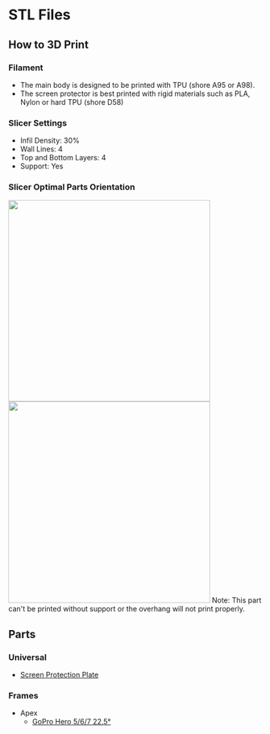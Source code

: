 # STL Files

## How to 3D Print
### Filament
* The main body is designed to be printed with TPU (shore A95 or A98).
* The screen protector is best printed with rigid materials such as PLA, Nylon or hard TPU (shore D58)
### Slicer Settings
* Infil Density: 30%
* Wall Lines: 4
* Top and Bottom Layers: 4
* Support: Yes

### Slicer Optimal Parts Orientation

<img width="400" src="https://user-images.githubusercontent.com/2025999/96481367-bab92b80-123b-11eb-9efe-d3d14730b8a8.png">

<img width="400" src="https://user-images.githubusercontent.com/2025999/96481348-b2f98700-123b-11eb-91b8-be7c9513a711.png">
Note: This part can't be printed without support or the overhang will not print properly.

## Parts

### Universal
* [Screen Protection Plate](./Universal%20Screen%20Protection.stl)

### Frames

* Apex
  * [GoPro Hero 5/6/7 22.5°](./Apex%20-%20ImpulseRC/Apex%2022%C2%B0%20GoPro%20Hero%205:6:7%20Mount.stl)
